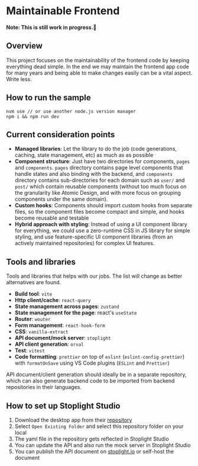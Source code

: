 # Maintainable Frontend

**Note: This is still work in progress.:rocket:**

## Overview

This project focuses on the maintainability of the frontend code by keeping everything dead simple. In the end we may maintain the frontend app code for many years and being able to make changes easily can be a vital aspect. Write less.

## How to run the sample

```
nvm use // or use another node.js version manager
npm i && npm run dev
```

## Current consideration points

- **Managed libraries**: Let the library to do the job (code generations, caching, state management, etc) as much as as possible
- **Component structure**: Just have two directories for components, `pages` and `components`. `pages` directory contains page level components that handle states and also binding with the backend, and `components` directory contains sub-directories for each domain such as `user/` and `post/` which contain reusable components (without too much focus on the granularity like Atomic Design, and with more focus on grouping components under the same domain).
- **Custom hooks**: Components should import custom hooks from separate files, so the component files become compact and simple, and hooks become reusable and testable
- **Hybrid approach with styling**: Instead of using a UI component library for everything, we could use a zero-runtime CSS in JS library for simple styling, and use feature-specific UI component libraries (from an actively maintained repositories) for complex UI features.

## Tools and libraries

Tools and libraries that helps with our jobs. The list will change as better alternatives are found.

- **Build tool**: `vite`
- **Http client/cache**: `react-query`
- **State management across pages**: `zustand`
- **State management for the page**: react's `useState`
- **Router**: `wouter`
- **Form management**: `react-hook-form`
- **CSS**: `vanilla-extract`
- **API document/mock server**: `stoplight`
- **API client generation**: `orval`
- **Test**: `vitest`
- **Code formatting**: `prettier` on top of `eslint` (`eslint-config-prettier`) with `formatOnSave` using VS Code plugins (`ESLint` and `Prettier`)

API document/client generation should ideally be in a separate repository, which can also generate backend code to be imported from backend repositories in their languages.

## How to set up Stoplight Studio

1. Download the desktop app from their [repository](https://github.com/stoplightio/studio/releases)
1. Select `Open Existing Folder` and select this repository folder on your local
1. The yaml file in the repository gets reflected in Stoplight Studio
1. You can update the API and also run the mock server in Stoplight Studio
1. You can publish the API document on [stoplight.io](stoplight.io) or self-host the document
